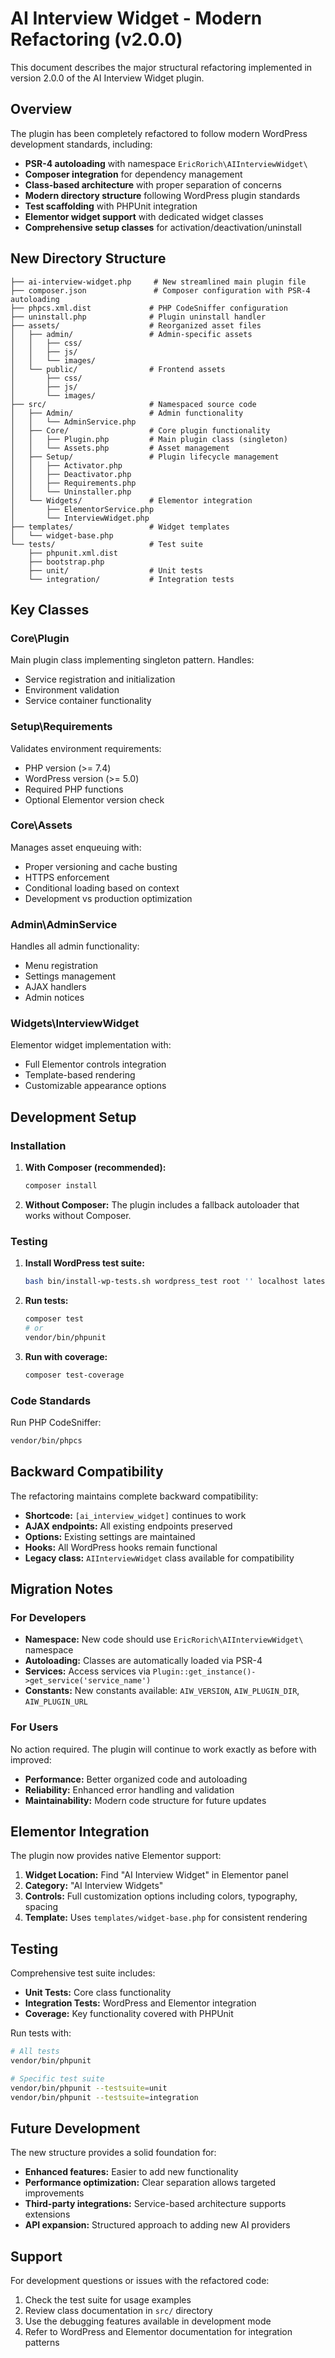 # AI Interview Widget - Modern Refactoring (v2.0.0)

This document describes the major structural refactoring implemented in version 2.0.0 of the AI Interview Widget plugin.

## Overview

The plugin has been completely refactored to follow modern WordPress development standards, including:

- **PSR-4 autoloading** with namespace `EricRorich\AIInterviewWidget\`
- **Composer integration** for dependency management
- **Class-based architecture** with proper separation of concerns
- **Modern directory structure** following WordPress plugin standards
- **Test scaffolding** with PHPUnit integration
- **Elementor widget support** with dedicated widget classes
- **Comprehensive setup classes** for activation/deactivation/uninstall

## New Directory Structure

```
├── ai-interview-widget.php     # New streamlined main plugin file
├── composer.json               # Composer configuration with PSR-4 autoloading
├── phpcs.xml.dist             # PHP CodeSniffer configuration
├── uninstall.php              # Plugin uninstall handler
├── assets/                    # Reorganized asset files
│   ├── admin/                 # Admin-specific assets
│   │   ├── css/
│   │   ├── js/
│   │   └── images/
│   └── public/                # Frontend assets
│       ├── css/
│       ├── js/
│       └── images/
├── src/                       # Namespaced source code
│   ├── Admin/                 # Admin functionality
│   │   └── AdminService.php
│   ├── Core/                  # Core plugin functionality
│   │   ├── Plugin.php         # Main plugin class (singleton)
│   │   └── Assets.php         # Asset management
│   ├── Setup/                 # Plugin lifecycle management
│   │   ├── Activator.php
│   │   ├── Deactivator.php
│   │   ├── Requirements.php
│   │   └── Uninstaller.php
│   └── Widgets/               # Elementor integration
│       ├── ElementorService.php
│       └── InterviewWidget.php
├── templates/                 # Widget templates
│   └── widget-base.php
└── tests/                     # Test suite
    ├── phpunit.xml.dist
    ├── bootstrap.php
    ├── unit/                  # Unit tests
    └── integration/           # Integration tests
```

## Key Classes

### Core\Plugin
Main plugin class implementing singleton pattern. Handles:
- Service registration and initialization
- Environment validation
- Service container functionality

### Setup\Requirements
Validates environment requirements:
- PHP version (>= 7.4)
- WordPress version (>= 5.0)
- Required PHP functions
- Optional Elementor version check

### Core\Assets
Manages asset enqueuing with:
- Proper versioning and cache busting
- HTTPS enforcement
- Conditional loading based on context
- Development vs production optimization

### Admin\AdminService
Handles all admin functionality:
- Menu registration
- Settings management
- AJAX handlers
- Admin notices

### Widgets\InterviewWidget
Elementor widget implementation with:
- Full Elementor controls integration
- Template-based rendering
- Customizable appearance options

## Development Setup

### Installation

1. **With Composer (recommended):**
   ```bash
   composer install
   ```

2. **Without Composer:**
   The plugin includes a fallback autoloader that works without Composer.

### Testing

1. **Install WordPress test suite:**
   ```bash
   bash bin/install-wp-tests.sh wordpress_test root '' localhost latest
   ```

2. **Run tests:**
   ```bash
   composer test
   # or
   vendor/bin/phpunit
   ```

3. **Run with coverage:**
   ```bash
   composer test-coverage
   ```

### Code Standards

Run PHP CodeSniffer:
```bash
vendor/bin/phpcs
```

## Backward Compatibility

The refactoring maintains complete backward compatibility:

- **Shortcode:** `[ai_interview_widget]` continues to work
- **AJAX endpoints:** All existing endpoints preserved
- **Options:** Existing settings are maintained
- **Hooks:** All WordPress hooks remain functional
- **Legacy class:** `AIInterviewWidget` class available for compatibility

## Migration Notes

### For Developers

- **Namespace:** New code should use `EricRorich\AIInterviewWidget\` namespace
- **Autoloading:** Classes are automatically loaded via PSR-4
- **Services:** Access services via `Plugin::get_instance()->get_service('service_name')`
- **Constants:** New constants available: `AIW_VERSION`, `AIW_PLUGIN_DIR`, `AIW_PLUGIN_URL`

### For Users

No action required. The plugin will continue to work exactly as before with improved:
- **Performance:** Better organized code and autoloading
- **Reliability:** Enhanced error handling and validation
- **Maintainability:** Modern code structure for future updates

## Elementor Integration

The plugin now provides native Elementor support:

1. **Widget Location:** Find "AI Interview Widget" in Elementor panel
2. **Category:** "AI Interview Widgets"
3. **Controls:** Full customization options including colors, typography, spacing
4. **Template:** Uses `templates/widget-base.php` for consistent rendering

## Testing

Comprehensive test suite includes:

- **Unit Tests:** Core class functionality
- **Integration Tests:** WordPress and Elementor integration
- **Coverage:** Key functionality covered with PHPUnit

Run tests with:
```bash
# All tests
vendor/bin/phpunit

# Specific test suite
vendor/bin/phpunit --testsuite=unit
vendor/bin/phpunit --testsuite=integration
```

## Future Development

The new structure provides a solid foundation for:

- **Enhanced features:** Easier to add new functionality
- **Performance optimization:** Clear separation allows targeted improvements
- **Third-party integrations:** Service-based architecture supports extensions
- **API expansion:** Structured approach to adding new AI providers

## Support

For development questions or issues with the refactored code:

1. Check the test suite for usage examples
2. Review class documentation in `src/` directory
3. Use the debugging features available in development mode
4. Refer to WordPress and Elementor documentation for integration patterns